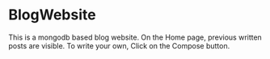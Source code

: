 # BlogWebsite
This is a mongodb based blog website.
On the Home page, previous written posts are visible. To write your own, Click on the Compose button.
